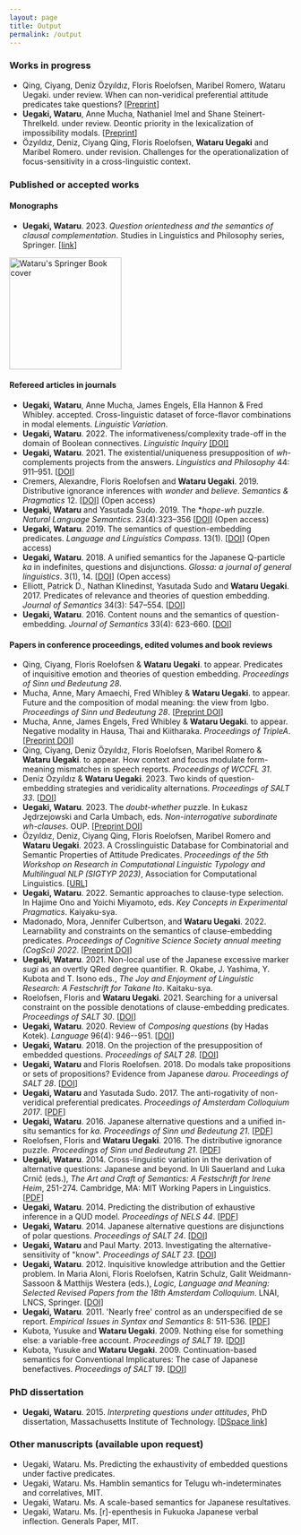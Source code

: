 ```yaml
---
layout: page
title: Output
permalink: /output
---
```


### Works in progress

- Qing, Ciyang, Deniz Özyıldız, Floris Roelofsen, Maribel Romero, Wataru Uegaki. under review. 
When can non-veridical preferential attitude predicates take questions? [[Preprint](https://lingbuzz.net/lingbuzz/008113)]
- **Uegaki, Wataru**, Anne Mucha, Nathaniel Imel and Shane Steinert-Threlkeld. under review. 
Deontic priority in the lexicalization of impossibility modals. [[Preprint](https://psyarxiv.com/h63y9)]
- Özyıldız, Deniz, Ciyang Qing, Floris Roelofsen, **Wataru Uegaki** and Maribel Romero. under revision. Challenges for the operationalization of focus-sensitivity in a cross-linguistic context. 


### Published or accepted works

#### Monographs

- **Uegaki, Wataru**. 2023. *Question orientedness and the semantics of clausal complementation*. Studies in Linguistics and Philosophy series, Springer. [[link](https://link.springer.com/book/10.1007/978-3-031-15940-4)]

<img src="{{ site.baseurl }}/images/book.jpg" alt="Wataru's Springer Book cover" style="width: 200px;"/>

#### Refereed articles in journals

- **Uegaki, Wataru**, Anne Mucha, James Engels, Ella Hannon & Fred Whibley. accepted. Cross-linguistic dataset of force-flavor combinations in modal elements. _Linguistic Variation_.
- **Uegaki, Wataru**. 2022. The informativeness/complexity trade-off in the domain of Boolean connectives. _Linguistic Inquiry_ [[DOI]](https://doi.org/10.1162/ling_a_00461) 
- **Uegaki, Wataru**. 2021. The existential/uniqueness presupposition of _wh_-complements projects from the answers. *Linguistics and Philosophy* 44: 911–951. [[DOI](https://doi.org/10.1007/s10988-020-09309-4)] 
- Cremers, Alexandre, Floris Roelofsen and **Wataru Uegaki**. 2019. Distributive ignorance inferences with *wonder* and *believe*. *Semantics & Pragmatics* 12. [[DOI](http://dx.doi.org/10.3765/sp.12.5)] (Open access)
- **Uegaki, Wataru** and Yasutada Sudo. 2019. The *_hope-wh_ puzzle. _Natural Language Semantics_. 23(4):323–356 [[DOI](https://doi.org/10.1007/s11050-019-09156-5)] (Open access)
- **Uegaki, Wataru**. 2019. The semantics of question-embedding predicates. *Language and Linguistics Compass*.  13(1). [[DOI](https://doi.org/10.1111/lnc3.12308)] (Open access)
- __Uegaki, Wataru__. 2018. A unified semantics for the Japanese Q-particle _ka_ in indefinites, questions and disjunctions. _Glossa: a journal of general linguistics_. 3(1), 14. [[DOI](http://doi.org/10.5334/gjgl.238)] (Open access)
- Elliott, Patrick D., Nathan Klinedinst, Yasutada Sudo and **Wataru Uegaki**. 2017. Predicates of relevance and theories of question embedding. *Journal of Semantics* 34(3): 547–554. [[DOI](http://doi.org/10.1093/jos/ffx008)]
- **Uegaki, Wataru**. 2016. Content nouns and the semantics of question-embedding. *Journal of Semantics* 33(4): 623-660. [[DOI](http://doi.org/10.1093/jos/ffv009)]

#### Papers in conference proceedings, edited volumes and book reviews

- Qing, Ciyang, Floris Roelofsen & **Wataru Uegaki**. to appear. Predicates of inquisitive emotion and theories of question embedding. _Proceedings of Sinn und Bedeutung 28_.
- Mucha, Anne, Mary Amaechi, Fred Whibley & **Wataru Uegaki**. to appear. Future and the composition of modal meaning: the view from Igbo. _Proceedings of Sinn und Bedeutung 28_. [[Preprint DOI](https://doi.org/10.31234/osf.io/y7f84)]
-	Mucha, Anne, James Engels, Fred Whibley & **Wataru Uegaki**. to appear. Negative modality in Hausa, Thai and Kiitharaka. _Proceedings of TripleA_. [[Preprint DOI](https://doi.org/10.31234/osf.io/zxe4d)]
- Qing, Ciyang, Deniz Özyıldız, Floris Roelofsen, Maribel Romero & **Wataru Uegaki**. to appear. How context and focus modulate form-meaning mismatches in speech reports. _Proceedings of WCCFL 31_. 
- Deniz Özyıldız & **Wataru Uegaki**. 2023. Two kinds of question-embedding strategies and veridicality alternations. _Proceedings of SALT 33_. [[DOI](https://doi.org/10.3765/1rcmh783XC)]
- **Uegaki, Wataru**. 2023. The _doubt-whether_ puzzle. In Łukasz Jędrzejowski and Carla Umbach, eds. _Non-interrogative subordinate wh-clauses_. OUP. [[Preprint DOI](https://doi.org/10.31234/osf.io/7ryzu)]
- Özyıldız, Deniz, Ciyang Qing, Floris Roelofsen, Maribel Romero and **Wataru Uegaki**. 2023. A Crosslinguistic Database for Combinatorial and Semantic Properties of Attitude Predicates. _Proceedings of the 5th Workshop on Research in Computational Linguistic Typology and Multilingual NLP (SIGTYP 2023)_, Association for Computational Linguistics. [[URL](https://aclanthology.org/2023.sigtyp-1.7)]   
- **Uegaki, Wataru**. 2022. Semantic approaches to clause-type selection. In Hajime Ono and Yoichi Miyamoto, eds. _Key Concepts in Experimental Pragmatics_. Kaiyaku-sya.
- Madonado, Mora, Jennifer Culbertson, and **Wataru Uegaki**. 2022. Learnability and constraints on the semantics of clause-embedding predicates. _Proceedings of
Cognitive Science Society annual meeting (CogSci) 2022_. [[Preprint DOI](https://doi.org/10.31234/osf.io/zst5y)]
- **Uegaki, Wataru**. 2021. Non-local use of the Japanese excessive marker *sugi* as an overtly QRed degree quantifier. R. Okabe, J. Yashima, Y. Kubota and T. Isono eds., *The Joy and Enjoyment of Linguistic Research: A Festschrift for Takane Ito*. Kaitaku-sya.
- Roelofsen, Floris and **Wataru Uegaki**. 2021. Searching for a universal constraint on the possible denotations of clause-embedding predicates. *Proceedings of SALT 30*. [[DOI](https://doi.org/10.3765/salt.v30i0.4834)]
- **Uegaki, Wataru**. 2020. Review of *Composing questions* (by Hadas Kotek). _Language_ 96(4): 946--951. [[DOI](https://doi.org/10.1353/lan.2020.0069)]
- **Uegaki, Wataru**. 2018. On the projection of the presupposition of embedded questions. *Proceedings of SALT 28*. [[DOI](https://journals.linguisticsociety.org/proceedings/index.php/SALT/article/view/28.789)]
- **Uegaki, Wataru** and Floris Roelofsen. 2018. Do modals take propositions or sets of propositions? Evidence from Japanese *darou*. *Proceedings of SALT 28*. [[DOI](https://journals.linguisticsociety.org/proceedings/index.php/SALT/article/view/28.809)]
- **Uegaki, Wataru** and Yasutada Sudo. 2017. The anti-rogativity of non-veridical preferential predicates. *Proceedings of Amsterdam Colloquium 2017*. [[PDF](http://semanticsarchive.net/Archive/WNmZDFmM/paper.pdf)]
- **Uegaki, Wataru**. 2016. Japanese alternative questions and a unified in-situ semantics for *ka*. *Proceedings of Sinn und Bedeutung 21*. [[PDF](https://wataruu.files.wordpress.com/2015/07/ka-paper_sub21.pdf)]
- Roelofsen, Floris and **Wataru Uegaki**. 2016. The distributive ignorance puzzle. *Proceedings of Sinn und Bedeutung 21*. [[PDF](http://semanticsarchive.net/Archive/GU1ZTE4Z/paper.pdf)]
- **Uegaki, Wataru**. 2014. Cross-linguistic variation in the derivation of alternative questions: Japanese and beyond. In Uli Sauerland and Luka Crnič (eds.), *The Art and Craft of Semantics: A Festschrift for Irene Heim*, 251-274. Cambridge, MA: MIT Working Papers in Linguistics. [[PDF](http://semanticsarchive.net/Archive/jZiNmM4N/Uegaki.pdf)]
- **Uegaki, Wataru**. 2014. Predicting the distribution of exhaustive inference in a QUD model. *Proceedings of NELS 44*. [[PDF](output/uegaki-NELS44.pdf)]
- **Uegaki, Wataru**. 2014. Japanese alternative questions are disjunctions of polar questions. *Proceedings of SALT 24*. [[DOI](http://dx.doi.org/10.3765/salt.v24i0.2423)]
- **Uegaki, Wataru** and Paul Marty. 2013. Investigating the alternative-sensitivity of "know". *Proceedings of SALT 23*. [[DOI](http://dx.doi.org/10.3765/salt.v23i0.2668)]
- **Uegaki, Wataru**. 2012. Inquisitive knowledge attribution and the Gettier problem. In Maria Aloni, Floris Roelofsen, Katrin Schulz, Galit Weidmann-Sassoon & Matthijs Westera (eds.), *Logic, Language and Meaning: Selected Revised Papers from the 18th Amsterdam Colloquium*. LNAI, LNCS, Springer. [[DOI](https://doi.org/10.1007/978-3-642-31482-7_6)]
- **Uegaki, Wataru**. 2011. 'Nearly free' control as an underspecified de se report. *Empirical Issues in Syntax and Semantics* 8: 511-536. [[PDF](http://www.cssp.cnrs.fr/eiss8/uegaki-eiss8.pdf)]
- Kubota, Yusuke and **Wataru Uegaki**. 2009. Nothing else for something else: a variable-free account. *Proceedings of SALT 19*. [[DOI](http://dx.doi.org/10.3765/salt.v19i0.2527)]
- Kubota, Yusuke and **Wataru Uegaki**. 2009. Continuation-based semantics for Conventional Implicatures: The case of Japanese benefactives. *Proceedings of SALT 19*. [[DOI](http://dx.doi.org/10.3765/salt.v19i0.2522)]

<!-- ### Papers in edited volumes -->

<!-- ### Refereed articles in books  -->

### PhD dissertation

- **Uegaki, Wataru**. 2015. *Interpreting questions under attitudes*, PhD dissertation, Massachusetts Institute of Technology. [[DSpace link](http://hdl.handle.net/1721.1/99318)]

### Other manuscripts (available upon request)

- Uegaki, Wataru. Ms. Predicting the exhaustivity of embedded questions under factive predicates. 
- Uegaki, Wataru. Ms. Hamblin semantics for Telugu wh-indeterminates and correlatives, MIT. 
- Uegaki, Wataru. Ms. A scale-based semantics for Japanese resultatives. 
- Uegaki, Wataru. Ms. [r]-epenthesis in Fukuoka Japanese verbal inflection. Generals Paper, MIT.

<!-- [.](https://ling.auf.net/lingbuzz/004979/current.pdf?_s=yikkH4TlfXn3sH39) [.](https://ling.auf.net/lingbuzz/005101/current.pdf?_s=2oE3y-rIrxYtAfi2) [.](https://ling.auf.net/lingbuzz/004994/current.pdf?_s=GYWoYnU3vB3dD3Hf) [.](https://semanticsarchive.net/Archive/WJmOGE5M/paper.pdf) [.](https://semanticsarchive.net/Archive/jc5NmIxN/Question%20Embedding) -->
